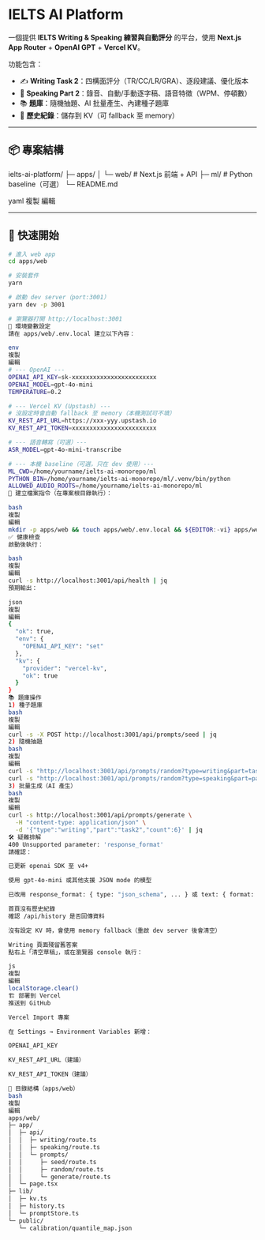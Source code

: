 # IELTS AI Platform

一個提供 **IELTS Writing & Speaking 練習與自動評分** 的平台，使用 **Next.js App Router** + **OpenAI GPT** + **Vercel KV**。  

功能包含：
- ✍️ **Writing Task 2**：四構面評分（TR/CC/LR/GRA）、逐段建議、優化版本  
- 🎤 **Speaking Part 2**：錄音、自動/手動逐字稿、語音特徵（WPM、停頓數）  
- 📚 **題庫**：隨機抽題、AI 批量產生、內建種子題庫  
- 📝 **歷史紀錄**：儲存到 KV（可 fallback 至 memory）  

---

## 📦 專案結構

ielts-ai-platform/
├─ apps/
│ └─ web/ # Next.js 前端 + API
├─ ml/ # Python baseline（可選）
└─ README.md

yaml
複製
編輯

---

## 🚀 快速開始

```bash
# 進入 web app
cd apps/web

# 安裝套件
yarn

# 啟動 dev server（port:3001）
yarn dev -p 3001

# 瀏覽器打開 http://localhost:3001
🔐 環境變數設定
請在 apps/web/.env.local 建立以下內容：

env
複製
編輯
# --- OpenAI ---
OPENAI_API_KEY=sk-xxxxxxxxxxxxxxxxxxxxxxxx
OPENAI_MODEL=gpt-4o-mini
TEMPERATURE=0.2

# --- Vercel KV (Upstash) ---
# 沒設定時會自動 fallback 至 memory（本機測試可不填）
KV_REST_API_URL=https://xxx-yyy.upstash.io
KV_REST_API_TOKEN=xxxxxxxxxxxxxxxxxxxxxxxx

# --- 語音轉寫（可選）---
ASR_MODEL=gpt-4o-mini-transcribe

# --- 本機 baseline（可選，只在 dev 使用）---
ML_CWD=/home/yourname/ielts-ai-monorepo/ml
PYTHON_BIN=/home/yourname/ielts-ai-monorepo/ml/.venv/bin/python
ALLOWED_AUDIO_ROOTS=/home/yourname/ielts-ai-monorepo/ml
📌 建立檔案指令（在專案根目錄執行）：

bash
複製
編輯
mkdir -p apps/web && touch apps/web/.env.local && ${EDITOR:-vi} apps/web/.env.local
✅ 健康檢查
啟動後執行：

bash
複製
編輯
curl -s http://localhost:3001/api/health | jq
預期輸出：

json
複製
編輯
{
  "ok": true,
  "env": {
    "OPENAI_API_KEY": "set"
  },
  "kv": {
    "provider": "vercel-kv",
    "ok": true
  }
}
📚 題庫操作
1) 種子題庫
bash
複製
編輯
curl -s -X POST http://localhost:3001/api/prompts/seed | jq
2) 隨機抽題
bash
複製
編輯
curl -s "http://localhost:3001/api/prompts/random?type=writing&part=task2" | jq
curl -s "http://localhost:3001/api/prompts/random?type=speaking&part=part2" | jq
3) 批量生成（AI 產生）
bash
複製
編輯
curl -s http://localhost:3001/api/prompts/generate \
  -H "content-type: application/json" \
  -d '{"type":"writing","part":"task2","count":6}' | jq
🛠 疑難排解
400 Unsupported parameter: 'response_format'
請確認：

已更新 openai SDK 至 v4+

使用 gpt-4o-mini 或其他支援 JSON mode 的模型

已改用 response_format: { type: "json_schema", ... } 或 text: { format: "json" }

首頁沒有歷史紀錄
確認 /api/history 是否回傳資料

沒有設定 KV 時，會使用 memory fallback（重啟 dev server 後會清空）

Writing 頁面殘留舊答案
點右上「清空草稿」，或在瀏覽器 console 執行：

js
複製
編輯
localStorage.clear()
🏗 部署到 Vercel
推送到 GitHub

Vercel Import 專案

在 Settings → Environment Variables 新增：

OPENAI_API_KEY

KV_REST_API_URL（建議）

KV_REST_API_TOKEN（建議）

📂 目錄結構（apps/web）
bash
複製
編輯
apps/web/
├─ app/
│  ├─ api/
│  │  ├─ writing/route.ts
│  │  ├─ speaking/route.ts
│  │  └─ prompts/
│  │     ├─ seed/route.ts
│  │     ├─ random/route.ts
│  │     └─ generate/route.ts
│  └─ page.tsx
├─ lib/
│  ├─ kv.ts
│  ├─ history.ts
│  └─ promptStore.ts
└─ public/
   └─ calibration/quantile_map.json